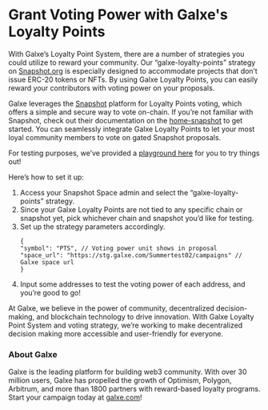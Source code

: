 # Grant Voting Power with Galxe's Loyalty Points

With Galxe’s Loyalty Point System, there are a number of strategies you could utilize to reward your community. Our “galxe-loyalty-points” strategy on [Snapshot.org](http://Snapshot.org) is especially designed to accommodate projects that don’t issue ERC-20 tokens or NFTs. By using Galxe Loyalty Points, you can easily reward your contributors with voting power on your proposals.

Galxe leverages the [Snapshot](https://snapshot.org/#/) platform for Loyalty Points voting, which offers a simple and secure way to vote on-chain. If you’re not familiar with Snapshot, check out their documentation on the [home-snapshot](https://docs.snapshot.org/) to get started. You can seamlessly integrate Galxe Loyalty Points to let your most loyal community members to vote on gated Snapshot proposals.

For testing purposes, we’ve provided a [playground here](https://snapshot.org/#/playground/galxe-loyalty-points) for you to try things out!

Here’s how to set it up:

1. Access your Snapshot Space admin and select the “galxe-loyalty-points” strategy.
2. Since your Galxe Loyalty Points are not tied to any specific chain or snapshot yet, pick whichever chain and snapshot you’d like for testing.
3. Set up the strategy parameters accordingly.
   ```
   {
   "symbol": "PTS", // Voting power unit shows in proposal
   "space_url": "https://stg.galxe.com/Summertest02/campaigns" // Galxe space url
   }
   ```
4. Input some addresses to test the voting power of each address, and you’re good to go!

At Galxe, we believe in the power of community, decentralized decision-making, and blockchain technology to drive innovation. With Galxe Loyalty Point System and voting strategy, we’re working to make decentralized decision making more accessible and user-friendly for everyone.

### About Galxe

Galxe is the leading platform for building web3 community. With over 30 million users, Galxe has propelled the growth of Optimism, Polygon, Arbitrum, and more than 1800 partners with reward-based loyalty programs. Start your campaign today at [galxe.com](http://galxe.com/)!
